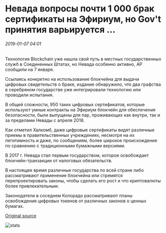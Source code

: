 # Невада вопросы почти 1 000 брак сертификаты на Эфириум, но Gov't принятия варьируется ...

###### 2019-01-07 04:01

Технология Blockchain уже нашла свой путь в местных государственных служб в Соединенных Штатах, но Невада особенно активно, AP сообщили на 7 января.

Ссылаясь конкретно на использование блокчейна для выдачи цифровых свидетельств о браке, издание обнаружило, что два графства в серебряном государстве уже интегрировали технологию или проводили испытания.

В общей сложности, 950 таких цифровых сертификатов, которые используют умные контракты на Эфириум блокчейн для обеспечения безопасности, были выпущены для пар, проживающих как внутри, так и за пределами Невады с апреля 2018.

Как отметил Халкомб, даже цифровые сертификаты видят различные приемы в правительственных учреждениях, несмотря на их легитимность и даже, по сообщениям, более широкое происхождение по сравнению с традиционными бумажными версиями.

В 2017 г. Невада стал первым государством, которое освобождает блокчейн-транзакции от налоговых обязательств.

В настоящее время различные государства по всей стране либо рассматривают применение блокчейна или стремятся перепроектировать законы, чтобы сделать его рост и что криптовалюты более привлекательным.

Законодатели в соседнем Колорадо рассматривают планы освобождения цифровых токенов от различных законов о ценных бумагах.

[Original source](https://cointelegraph.com/news/nevada-issues-almost-1-000-marriage-certificates-on-ethereum-but-govt-acceptance-varies)

![stats](https://c.statcounter.com/11760860/0/a89fa40b/1/ "stats")